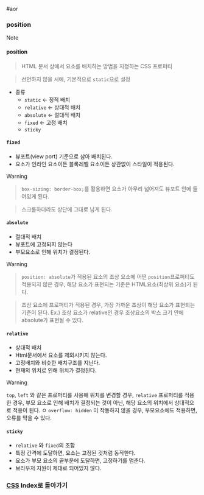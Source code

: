 #aor 
### position
>[!note]
>#### position
>
>>HTML 문서 상에서 요소를 배치하는 방법을 지정하는 CSS 프로퍼티
>
>>선언하지 않을 시에, 기본적으로 `static`으로 설정

- 종류
	- `static` <- 정적 배치
	- `relative` <- 상대적 배치
	- `absolute` <- 절대적 배치
	- `fixed` <- 고정 배치
	- `sticky`
#### `fixed`
- 뷰포트(view port) 기준으로 삼아 배치된다.
- 요소가 인라인 요소이든 블록레벨 요소이든 상관없이 스타일이 적용된다.

>[!warning]
>>`box-sizing: border-box;`를 활용하면 요소가 아무리 넓어져도 뷰포트 안에 들어있게 된다.
>
>>스크롤하더라도 상단에 그대로 남게 된다.

#### `absolute`
- 절대적 배치
- 뷰포트에 고정되지 않는다
- 부모요소로 인해 위치가 결정된다.

>[!warning]
>>`position: absolute`가 적용된 요소의 조상 요소에 어떤 `position`프로퍼티도 적용되지 않은 경우, 해당 요소가 표현되는 기준은 HTML요소(최상위 요소)가 된다.
>
>>조상 요소에 프로퍼티가 적용된 경우, 가장 가까운 조상이 해당 요소가 표현되는 기준이 된다.
>>Ex.) 조상 요소가 relative인 경우 조상요소의 박스 크기 안에 absolute가 표현될 수 있다.
#### `relative`
- 상대적 배치
- Html문서에서 요소를 제외시키지 않는다.
- 고정배치와 비슷한 배치구조를 지닌다.
- 현재의 위치로 인해 위치가 결정된다.

>[!warning]
>`top`, `left` 와 같은 프로퍼티를 사용해 위치를 변경할 경우, `relative` 프로퍼티를 적용한 경우, 부모 요소로 인해 배치가 결정되는 것이 아닌, 해당 요소의 위치에서 상대적으로 적용이 된다.
>ㅇ
>`overflow: hidden` 이 작동하지 않을 경우, 부모요소에도 적용하면, 오류를 막을 수 있다.
#### `sticky`
- `relative` 와 `fixed`의 조합
- 특정 간격에 도달하면, 요소는 고정된 것처럼 동작한다.
- 요소가 부모 요소의 끝부분에 도달하면, 고정하기를 멈춘다.
- 브라우저 지원이 제대로 되어있지 않다.
### [CSS](../../../Dev-Index/CSS.md) Index로 돌아가기
